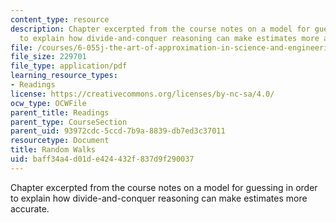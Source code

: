 ```yaml
---
content_type: resource
description: Chapter excerpted from the course notes on a model for guessing in order
  to explain how divide-and-conquer reasoning can make estimates more accurate.
file: /courses/6-055j-the-art-of-approximation-in-science-and-engineering-spring-2008/baff34a4d01de424432f837d9f290037_feb13.pdf
file_size: 229701
file_type: application/pdf
learning_resource_types:
- Readings
license: https://creativecommons.org/licenses/by-nc-sa/4.0/
ocw_type: OCWFile
parent_title: Readings
parent_type: CourseSection
parent_uid: 93972cdc-5ccd-7b9a-8839-db7ed3c37011
resourcetype: Document
title: Random Walks
uid: baff34a4-d01d-e424-432f-837d9f290037
---
```

Chapter excerpted from the course notes on a model for guessing in order to explain how divide-and-conquer reasoning can make estimates more accurate.
